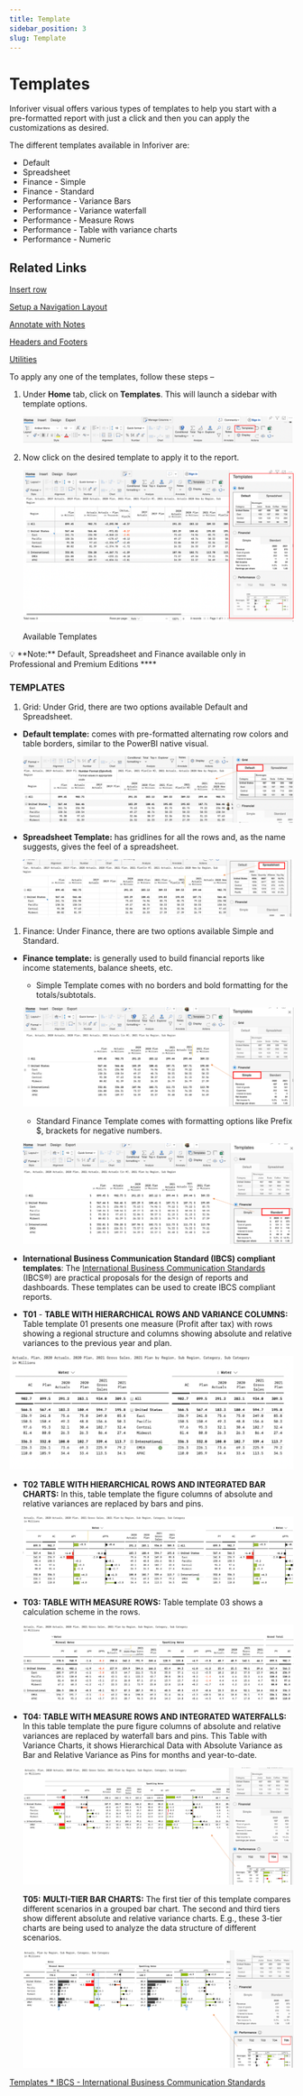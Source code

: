 ```yaml
---
title: Template
sidebar_position: 3
slug: Template
---
```


# Templates

Inforiver visual offers various types of templates to help you start with a pre-formatted report with just a click and then you can apply the customizations as desired. 

The different templates available in Inforiver are:

- Default
- Spreadsheet
- Finance - Simple
- Finance - Standard
- Performance - Variance Bars
- Performance - Variance waterfall
- Performance - Measure Rows
- Performance - Table with variance charts
- Performance - Numeric

## Related Links

[Insert row](https://www.notion.so/Insert-row-dcd3a40f5bbb4e51b840258bedd74610)

[Setup a Navigation Layout](build/setup-a-navigation-layout)

[Annotate with Notes](https://www.notion.so/Annotate-with-Notes-4ea8b9925cfe440caa282e589a8bb4f7)

[Headers and Footers](https://www.notion.so/Headers-and-Footers-2fd661e108b341a0862321d3262b1ff7)

[Utilities](https://www.notion.so/Utilities-519910bf0e4a4b60a8e785dbd6874f2f)

To apply any one of the templates, follow these steps –

1. Under **Home** tab, click on **Templates**. This will launch a sidebar with template options.
    
    ![Untitled](/img/build/Template/Template1.png)
    
2. Now click on the desired template to apply it to the report.
    
    ![Available Templates](/img/build/Template/Template2.png)
    
    Available Templates
    

<aside>
💡 **Note:** Default, Spreadsheet and Finance available only in Professional and Premium Editions   ****

</aside>

### TEMPLATES

1. Grid: Under Grid, there are two options available Default and Spreadsheet. 
- **Default template:** comes with pre-formatted alternating row colors and table borders, similar to the PowerBI native visual.
    
    ![Untitled](/img/build/Template/Template3.png)
    
- **Spreadsheet Template:** has gridlines for all the rows and, as the name suggests, gives the feel of a spreadsheet.
    
    ![Untitled](/img/build/Template/Template4.png)

1. Finance: Under Finance, there are two options available Simple and Standard.  
- **Finance template:** is generally used to build financial reports like income statements, balance sheets, etc.
    - Simple Template comes with no borders and bold formatting for the totals/subtotals.
    
    ![Untitled](/img/build/Template/Template5.png)
    
    - Standard Finance Template comes with formatting options like Prefix $, brackets for negative numbers.
    
    ![Untitled](/img/build/Template/Template6.png)
    
- **International Business Communication Standard (IBCS) compliant templates**: The [International Business Communication Standards](https://www.ibcs.com/standards/) (IBCS®) are practical proposals for the design of reports and dashboards. These templates can be used to create IBCS compliant reports.

- **T01** - ****TABLE WITH HIERARCHICAL ROWS AND VARIANCE COLUMNS:**** Table template 01 presents one measure (Profit after tax) with rows showing a regional structure and columns showing absolute and relative variances to the previous year and plan.

![Screenshot 2022-05-25 at 3.14.27 PM.png](/img/build/Template/Template7.png)

- **T02 TABLE WITH HIERARCHICAL ROWS AND INTEGRATED BAR CHARTS:** In this, table template the figure columns of absolute and relative variances are replaced by bars and pins.
    
    ![Screenshot 2022-05-25 at 3.44.37 PM.png](/img/build/Template/Template8.png)
    

- ****T03: TABLE WITH MEASURE ROWS:**** Table template 03 shows a calculation scheme in the rows.
    
    ![Screenshot 2022-05-25 at 3.56.13 PM.png](/img/build/Template/Template9.png)
    

- ****T04: TABLE WITH MEASURE ROWS AND INTEGRATED WATERFALLS:**** In this table template the pure figure columns of absolute and relative variances are replaced by waterfall bars and pins. This Table with Variance Charts, it shows Hierarchical Data with Absolute Variance as Bar and Relative Variance as Pins for months and year-to-date.
    
    ![Untitled](/img/build/Template/Template10.png)
	
    **T05:** ****MULTI-TIER BAR CHARTS:**** The first tier of this template compares different scenarios in a grouped bar chart. The second and third tiers show different absolute and relative variance charts. E.g., these 3-tier charts are being used to analyze the data structure of different scenarios.
    
    ![Untitled](/img/build/Template/Template11.png)


[Templates * IBCS - International Business Communication Standards](https://www.ibcs.com/resource_category/templates/)